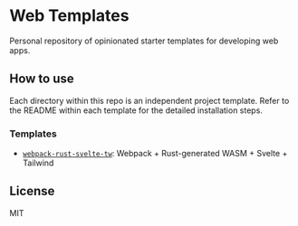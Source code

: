 # Web Templates

Personal repository of opinionated starter templates for developing web apps.

## How to use

Each directory within this repo is an independent project template. Refer to the README within each template for the detailed installation steps.

### Templates

- [`webpack-rust-svelte-tw`](https://github.com/AaronCQL/web-templates/tree/main/webpack-rust-svelte-tw): Webpack + Rust-generated WASM + Svelte + Tailwind

## License

MIT
